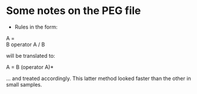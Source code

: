 # Some notes on the PEG file

* Rules in the form:

A = 	
		B operator A
	/ 	B

will be translated to:

A = B (operator A)*

... and treated accordingly. 
This latter method looked faster than the other in small samples.
